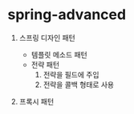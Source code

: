 # spring-advanced


1. 스프링 디자인 패턴
    - 템플릿 메소드 패턴
    - 전략 패턴
        1. 전략을 필드에 주입
        2. 전략을 콜백 형태로 사용
    
2. 프록시 패턴
